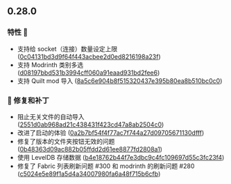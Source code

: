 ## 0.28.0
### 特性 🚀

- 支持给 socket（连接）数量设定上限 ([0c04131bd3d9f64f443acbee2d0ed8216198a23f](https://github.com/Voxelum/x-minecraft-launcher/commit/0c04131bd3d9f64f443acbee2d0ed8216198a23f))
- 支持 Modrinth 类别多选 ([d08197bbd531b3994cff060a91eaad931bd2fee6](https://github.com/Voxelum/x-minecraft-launcher/commit/d08197bbd531b3994cff060a91eaad931bd2fee6))
- 支持 Quilt mod 导入 ([8a5c6e904b8f515320437e395b80ea8b510bc0c0](https://github.com/Voxelum/x-minecraft-launcher/commit/8a5c6e904b8f515320437e395b80ea8b510bc0c0))

### 🐛 修复和补丁

- 阻止无关文件的自动导入 ([2551d0ab968ad21c438431f423cd47a8ab2504c0](https://github.com/Voxelum/x-minecraft-launcher/commit/2551d0ab968ad21c438431f423cd47a8ab2504c0))
- 改进了启动的体验 ([0a2b7bf54f4f77ac7f744a27d09705671130dfff](https://github.com/Voxelum/x-minecraft-launcher/commit/0a2b7bf54f4f77ac7f744a27d09705671130dfff))
- 修复了版本的文件夹按钮无效的问题 ([0b48363d09ac882b05ffdd2d61ee8877fd2808a1](https://github.com/Voxelum/x-minecraft-launcher/commit/0b48363d09ac882b05ffdd2d61ee8877fd2808a1))
- 使用 LevelDB 存储数据 ([b4e18762b44f7e3dbc9c4fc109697d55c3fc23f4](https://github.com/Voxelum/x-minecraft-launcher/commit/b4e18762b44f7e3dbc9c4fc109697d55c3fc23f4))
- 修复了 Fabric 列表刷新问题 #300 和 modrinth 的刷新问题 #280 ([c5024e5e89f1a5d4a34007980fa6a48f715b6cfb](https://github.com/Voxelum/x-minecraft-launcher/commit/c5024e5e89f1a5d4a34007980fa6a48f715b6cfb))
